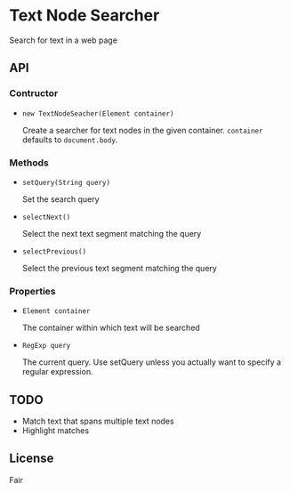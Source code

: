 # Text Node Searcher

Search for text in a web page

## API

### Contructor

* `new TextNodeSeacher(Element container)`

	Create a searcher for text nodes in the given container.
	`container` defaults to `document.body`.

### Methods

* `setQuery(String query)`

	Set the search query

* `selectNext()`

	Select the next text segment matching the query

* `selectPrevious()`

	Select the previous text segment matching the query

### Properties

* `Element container`

	The container within which text will be searched

* `RegExp query`

	The current query. Use setQuery unless you actually want to specify a
	regular expression.

## TODO

- Match text that spans multiple text nodes
- Highlight matches

## License

Fair
